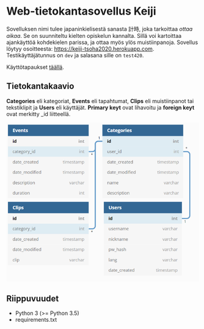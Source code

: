# Web-tietokantasovellus Keiji
Sovelluksen nimi tulee japaninkielisestä sanasta 計時, joka tarkoittaa _ottaa aikaa_. Se on suunniteltu kielten opiskelun kannalta. Sillä voi kartoittaa ajankäyttöä kohdekielen parissa, ja ottaa myös ylös muistiinpanoja. Sovellus löytyy osoitteesta: https://keiji-tsoha2020.herokuapp.com. Testikäyttäjätunnus on `dev` ja salasana sille on `test420`.

Käyttötapaukset [täällä](documentation/user_stories.md).
## Tietokantakaavio
**Categories** eli kategoriat, **Events** eli tapahtumat, **Clips** eli muistiinpanot tai tekstiklipit ja **Users** eli käyttäjät. **Primary keyt** ovat lihavoitu ja **foreign keyt** ovat merkitty _id liitteellä. 

![tietokantakaavio](documentation/database_diagram.png)

## Riippuvuudet
 * Python 3 (>= Python 3.5)
 * requirements.txt
